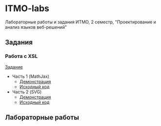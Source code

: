 # ITMO-labs
Лабораторные работы и задания ИТМО, 2 семестр, "Проектирование и анализ языков веб-решений"

## Задания

### Работа с XSL

[Задание](https://kodaktor.ru/g/xsl_intro)

* Часть 1 (MathJax)
    + [Демонстрация](https://marijunior.github.io/ITMO-labs/bonfires/XSL/task-1/index.xml)
    + [Исходный код](bonfires/XSL/task-1)
* Часть 2 (SVG)
    + [Демонстрация](https://marijunior.github.io/ITMO-labs/bonfires/XSL/task-2/index.xml)
    + [Исходный код](bonfires/XSL/task-1)

## Лабораторные работы
